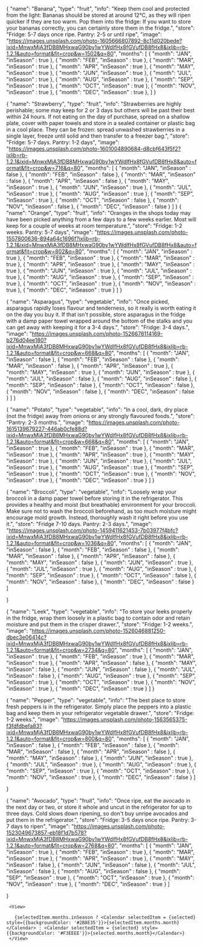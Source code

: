 

   {
    "name": "Banana",
        "type": "fruit",
        "info": "Keep them cool and protected from the light: Bananas should be stored at around 12°C, as they will ripen quicker if they are too warm. Pop them into the fridge: If you want to store your bananas correctly, you can certainly store them in the fridge.",
        "store": "Fridge: 5-7 days once ripe. Pantry: 2-5 or until ripe",
        "image": "https://images.unsplash.com/photo-1605666807892-8c11d020bede?ixid=MnwxMjA3fDB8MHxwaG90by1wYWdlfHx8fGVufDB8fHx8&ixlib=rb-1.2.1&auto=format&fit=crop&w=1502&q=80",
        "months": [
       { "month": "JAN", "inSeason" : true }, 
       { "month": "FEB", "inSeason" : true }, 
       { "month": "MAR", "inSeason" : true },
       { "month": "APR", "inSeason" : true },
       { "month": "MAY", "inSeason" : true },
       { "month": "JUN", "inSeason" : true },
       { "month": "JUL", "inSeason" : true },
       { "month": "AUG", "inSeason" : true },
       { "month": "SEP", "inSeason" : true },
       { "month": "OCT", "inSeason" : true },
       { "month": "NOV", "inSeason" : true },
       { "month": "DEC", "inSeason" : true },
     ]
   }


 {
   "name": "Strawberry",
        "type": "fruit",
        "info": "Strawberries are highly perishable; some may keep for 2 or 3 days but others will be past their best within 24 hours. If not eating on the day of purchase, spread on a shallow plate, cover with paper towels and store in a sealed container or plastic bag in a cool place. They can be frozen: spread unwashed strawberries in a single layer, freeze until solid and then transfer to a freezer bag.",
        "store": "Fridge: 5-7 days. Pantry: 1-2 days",
        "image": "https://images.unsplash.com/photo-1601004890684-d8cbf643f5f2?ixlib=rb-1.2.1&ixid=MnwxMjA3fDB8MHxwaG90by1wYWdlfHx8fGVufDB8fHx8&auto=format&fit=crop&w=716&q=80",
      "months": [
       { "month": "JAN", "inSeason" : false }, 
       { "month": "FEB", "inSeason" : false }, 
       { "month": "MAR", "inSeason" : false },
       { "month": "APR", "inSeason" : false },
       { "month": "MAY", "inSeason" : true },
       { "month": "JUN", "inSeason" : true },
       { "month": "JUL", "inSeason" : true },
       { "month": "AUG", "inSeason" : true },
       { "month": "SEP", "inSeason" : true },
       { "month": "OCT", "inSeason" : false },
       { "month": "NOV", "inSeason" : false },
       { "month": "DEC", "inSeason" : false }
     ]
 }
{
  "name": "Orange",
        "type": "fruit",
        "info": "Oranges in the shops today may have been picked anything from a few days to a few weeks earlier. Most will keep for a couple of weeks at room temperature.",
        "store": "Fridge: 1-2 weeks. Pantry: 5-7 days",
        "image": "https://images.unsplash.com/photo-1557800636-894a64c1696f?ixlib=rb-1.2.1&ixid=MnwxMjA3fDB8MHxwaG90by1wYWdlfHx8fGVufDB8fHx8&auto=format&fit=crop&w=802&q=80",
        "months": [
       { "month": "JAN", "inSeason" : true }, 
       { "month": "FEB", "inSeason" : true }, 
       { "month": "MAR", "inSeason" : true },
       { "month": "APR", "inSeason" : true },
       { "month": "MAY", "inSeason" : true },
       { "month": "JUN", "inSeason" : true },
       { "month": "JUL", "inSeason" : true },
       { "month": "AUG", "inSeason" : true },
       { "month": "SEP", "inSeason" : true },
       { "month": "OCT", "inSeason" : true },
       { "month": "NOV", "inSeason" : true },
       { "month": "DEC", "inSeason" : true }
     ]
}

{
  "name": "Asparagus",
        "type": "vegetable",
        "info": "Once picked, asparagus rapidly loses flavour and tenderness, so it really is worth eating it on the day you buy it. If that isn't possible, store asparagus in the fridge with a damp paper towel wrapped around the bottom of the stalks and you can get away with keeping it for a 3-4 days.",
        "store": "Fridge: 3-4 days.",
        "image": "https://images.unsplash.com/photo-1526678114169-b276d04ee180?ixid=MnwxMjA3fDB8MHxwaG90by1wYWdlfHx8fGVufDB8fHx8&ixlib=rb-1.2.1&auto=format&fit=crop&w=668&q=80",
        "months": [
       { "month": "JAN", "inSeason" : false }, 
       { "month": "FEB", "inSeason" : false }, 
       { "month": "MAR", "inSeason" : false },
       { "month": "APR", "inSeason" : true },
       { "month": "MAY", "inSeason" : true },
       { "month": "JUN", "inSeason" : true },
       { "month": "JUL", "inSeason" : false },
       { "month": "AUG", "inSeason" : false },
       { "month": "SEP", "inSeason" : false },
       { "month": "OCT", "inSeason" : false },
       { "month": "NOV", "inSeason" : false },
       { "month": "DEC", "inSeason" : false }
     ]
}

{
  "name": "Potato",
        "type": "vegetable",
        "info": "In a cool, dark, dry place (not the fridge) away from onions or any strongly flavoured foods.",
        "store": "Pantry: 2-3 months.",
        "image": "https://images.unsplash.com/photo-1615139679227-446ab0cfe88d?ixid=MnwxMjA3fDB8MHxwaG90by1wYWdlfHx8fGVufDB8fHx8&ixlib=rb-1.2.1&auto=format&fit=crop&w=668&q=80",
         "months": [
       { "month": "JAN", "inSeason" : true }, 
       { "month": "FEB", "inSeason" : true }, 
       { "month": "MAR", "inSeason" : true },
       { "month": "APR", "inSeason" : true },
       { "month": "MAY", "inSeason" : true },
       { "month": "JUN", "inSeason" : true },
       { "month": "JUL", "inSeason" : true },
       { "month": "AUG", "inSeason" : true },
       { "month": "SEP", "inSeason" : true },
       { "month": "OCT", "inSeason" : true },
       { "month": "NOV", "inSeason" : true },
       { "month": "DEC", "inSeason" : true }
     ]
}

{
  "name": "Broccoli",
        "type": "vegetable",
        "info": "Loosely wrap your broccoli in a damp paper towel before storing it in the refrigerator. This provides a healthy and moist (but breathable) environment for your broccoli. Make sure not to wash the broccoli beforehand, as too much moisture might encourage mold growth. Instead, thoroughly wash it right before you use it.",
        "store": "Fridge 7-10 days. Pantry: 2-3 days.",
        "image": "https://images.unsplash.com/photo-1459411621453-7b03977f4bfc?ixid=MnwxMjA3fDB8MHxwaG90by1wYWdlfHx8fGVufDB8fHx8&ixlib=rb-1.2.1&auto=format&fit=crop&w=1036&q=80",
          "months": [
       { "month": "JAN", "inSeason" : false }, 
       { "month": "FEB", "inSeason" : false }, 
       { "month": "MAR", "inSeason" : false },
       { "month": "APR", "inSeason" : false },
       { "month": "MAY", "inSeason" : false },
       { "month": "JUN", "inSeason" : true },
       { "month": "JUL", "inSeason" : true },
       { "month": "AUG", "inSeason" : true },
       { "month": "SEP", "inSeason" : true },
       { "month": "OCT", "inSeason" : false },
       { "month": "NOV", "inSeason" : false },
       { "month": "DEC", "inSeason" : false }
     ]

}

{
   "name": "Leek",
        "type": "vegetable",
        "info": "To store your leeks properly in the fridge, wrap them loosely in a plastic bag to contain odor and retain moisture and put them in the crisper drawer.",
        "store": "Fridge: 1-2 weeks.",
        "image": "https://images.unsplash.com/photo-1526046881250-dbec3e06414c?ixid=MnwxMjA3fDB8MHxwaG90by1wYWdlfHx8fGVufDB8fHx8&ixlib=rb-1.2.1&auto=format&fit=crop&w=2734&q=80",
         "months": [
       { "month": "JAN", "inSeason" : true }, 
       { "month": "FEB", "inSeason" : true }, 
       { "month": "MAR", "inSeason" : true },
       { "month": "APR", "inSeason" : false },
       { "month": "MAY", "inSeason" : false },
       { "month": "JUN", "inSeason" : false },
       { "month": "JUL", "inSeason" : false },
       { "month": "AUG", "inSeason" : true },
       { "month": "SEP", "inSeason" : true },
       { "month": "OCT", "inSeason" : true },
       { "month": "NOV", "inSeason" : true },
       { "month": "DEC", "inSeason" : true }
     ]
}


{
  "name": "Pepper",
        "type": "vegetable",
        "info": "The best place to store fresh peppers is in the refrigerator. Simply place the peppers into a plastic bag and keep them in your refrigerator vegetable drawer.",
        "store": "Fridge: 1-2 weeks.",
        "image": "https://images.unsplash.com/photo-1563565375-f3fdfdbefa83?ixid=MnwxMjA3fDB8MHxwaG90by1wYWdlfHx8fGVufDB8fHx8&ixlib=rb-1.2.1&auto=format&fit=crop&w=800&q=80",
           "months": [
       { "month": "JAN", "inSeason" : false }, 
       { "month": "FEB", "inSeason" : false }, 
       { "month": "MAR", "inSeason" : false },
       { "month": "APR", "inSeason" : false },
       { "month": "MAY", "inSeason" : false },
       { "month": "JUN", "inSeason" : true },
       { "month": "JUL", "inSeason" : true },
       { "month": "AUG", "inSeason" : true },
       { "month": "SEP", "inSeason" : true },
       { "month": "OCT", "inSeason" : true },
       { "month": "NOV", "inSeason" : true },
       { "month": "DEC", "inSeason" : false }
     ]

}

{
  "name": "Avocado",
        "type": "fruit",
        "info": "Once ripe, eat the avocado in the next day or two, or store it whole and uncut in the refrigerator for up to three days. Cold slows down ripening, so don't buy unripe avocados and put them in the refrigerator.",
        "store": "Fridge: 3-5 days once ripe. Pantry: 3-7 days to ripen",
        "image": "https://images.unsplash.com/photo-1523049673857-eb18f1d7b578?ixid=MnwxMjA3fDB8MHxwaG90by1wYWdlfHx8fGVufDB8fHx8&ixlib=rb-1.2.1&auto=format&fit=crop&w=2768&q=80",
           "months": [
       { "month": "JAN", "inSeason" : true }, 
       { "month": "FEB", "inSeason" : true }, 
       { "month": "MAR", "inSeason" : true },
       { "month": "APR", "inSeason" : true },
       { "month": "MAY", "inSeason" : false },
       { "month": "JUN", "inSeason" : false },
       { "month": "JUL", "inSeason" : false },
       { "month": "AUG", "inSeason" : false },
       { "month": "SEP", "inSeason" : true },
       { "month": "OCT", "inSeason" : true }, 
       { "month": "NOV", "inSeason" : true },
       { "month": "DEC", "inSeason" : true }
     ]

}



<!-- <View>
       {selectedItem.months.inSeason ? <Calendar selectedItem = {selected} style={{backgroundColor: '#2B8E35'}}>{selectedItem.months.month}</Calendar> : <Calendar selectedItem = {selected} style={{backgroundColor: '#F3EEEE'}}>{selected.months.month}</Calendar>}
     </View> -->

     <View>
      
       {selectedItem.months.inSeason ? <Calendar selectedItem = {selected} style={{backgroundColor: '#2B8E35'}}>{selectedItem.months.month}</Calendar> : <Calendar selectedItem = {selected} style={{backgroundColor: '#F3EEEE'}}>{selected.months.month}</Calendar>}
     </View>